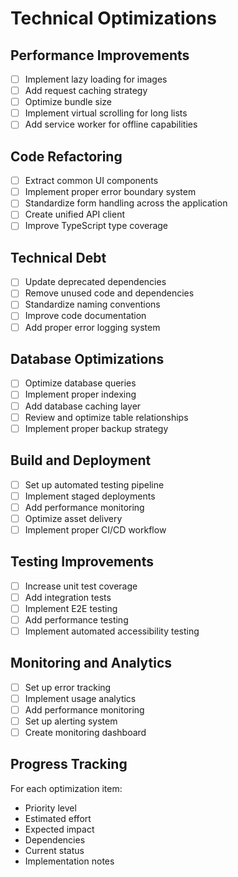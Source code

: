 
# Technical Optimizations

## Performance Improvements
- [ ] Implement lazy loading for images
- [ ] Add request caching strategy
- [ ] Optimize bundle size
- [ ] Implement virtual scrolling for long lists
- [ ] Add service worker for offline capabilities

## Code Refactoring
- [ ] Extract common UI components
- [ ] Implement proper error boundary system
- [ ] Standardize form handling across the application
- [ ] Create unified API client
- [ ] Improve TypeScript type coverage

## Technical Debt
- [ ] Update deprecated dependencies
- [ ] Remove unused code and dependencies
- [ ] Standardize naming conventions
- [ ] Improve code documentation
- [ ] Add proper error logging system

## Database Optimizations
- [ ] Optimize database queries
- [ ] Implement proper indexing
- [ ] Add database caching layer
- [ ] Review and optimize table relationships
- [ ] Implement proper backup strategy

## Build and Deployment
- [ ] Set up automated testing pipeline
- [ ] Implement staged deployments
- [ ] Add performance monitoring
- [ ] Optimize asset delivery
- [ ] Implement proper CI/CD workflow

## Testing Improvements
- [ ] Increase unit test coverage
- [ ] Add integration tests
- [ ] Implement E2E testing
- [ ] Add performance testing
- [ ] Implement automated accessibility testing

## Monitoring and Analytics
- [ ] Set up error tracking
- [ ] Implement usage analytics
- [ ] Add performance monitoring
- [ ] Set up alerting system
- [ ] Create monitoring dashboard

## Progress Tracking
For each optimization item:
- Priority level
- Estimated effort
- Expected impact
- Dependencies
- Current status
- Implementation notes


